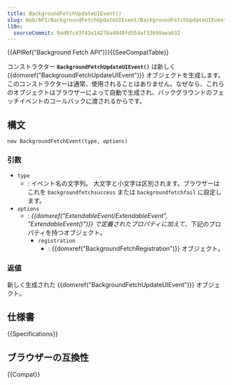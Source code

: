 ```yaml
---
title: BackgroundFetchUpdateUIEvent()
slug: Web/API/BackgroundFetchUpdateUIEvent/BackgroundFetchUpdateUIEvent
l10n:
  sourceCommit: 9ad07c43f42e14278a4040fd554af33699aea632
---
```


{{APIRef("Background Fetch API")}}{{SeeCompatTable}}

コンストラクター **`BackgroundFetchUpdateUIEvent()`** は新しく {{domxref("BackgroundFetchUpdateUIEvent")}} オブジェクトを生成します。 このコンストラクターは通常、使用されることはありません。なぜなら、これらのオブジェクトはブラウザーによって自動で生成され、バックグラウンドのフェッチイベントのコールバックに渡されるからです。

## 構文

```js-nolint
new BackgroundFetchEvent(type, options)
```

### 引数

- `type`
  - : イベント名の文字列。
    大文字と小文字は区別されます。ブラウザーはこれを `backgroundfetchsuccess` または `backgroundfetchfail` に設定します。
- `options`
  - : _{{domxref("ExtendableEvent/ExtendableEvent", "ExtendableEvent()")}} で定義されたプロパティに加えて_、下記のプロパティを持つオブジェクト。
    - `registration`
      - : {{domxref("BackgroundFetchRegistration")}} オブジェクト。

### 返値

新しく生成された {{domxref("BackgroundFetchUpdateUIEvent")}} オブジェクト。

## 仕様書

{{Specifications}}

## ブラウザーの互換性

{{Compat}}
